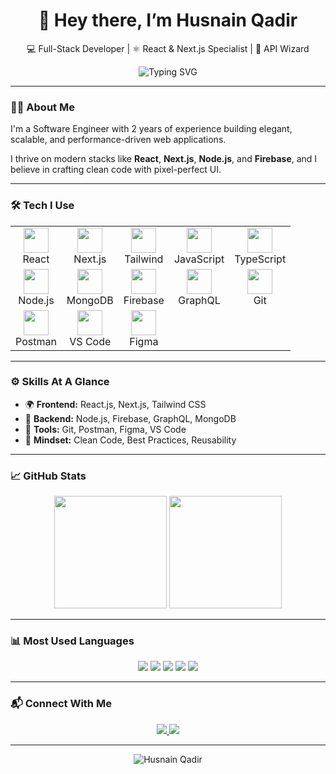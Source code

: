 <h1 align="center">👋 Hey there, I’m Husnain Qadir</h1>

<p align="center">
  💻 Full-Stack Developer | ⚛️ React & Next.js Specialist | 🔐 API Wizard
</p>

<p align="center">
  <img src="https://readme-typing-svg.demolab.com?font=Fira+Code&size=22&pause=1000&center=true&vCenter=true&width=500&lines=Code+with+purpose.;Build+with+passion.;Solve+real-world+problems." alt="Typing SVG" />
</p>

---

### 🧑‍💻 About Me

I'm a Software Engineer with 2 years of experience building elegant, scalable, and performance-driven web applications.

I thrive on modern stacks like **React**, **Next.js**, **Node.js**, and **Firebase**, and I believe in crafting clean code with pixel-perfect UI.

---

### 🛠️ Tech I Use

<table align="center">
  <tr>
    <td align="center"><img src="https://skillicons.dev/icons?i=react" height="40"/><br/>React</td>
    <td align="center"><img src="https://skillicons.dev/icons?i=nextjs" height="40"/><br/>Next.js</td>
    <td align="center"><img src="https://skillicons.dev/icons?i=tailwind" height="40"/><br/>Tailwind</td>
    <td align="center"><img src="https://skillicons.dev/icons?i=js" height="40"/><br/>JavaScript</td>
    <td align="center"><img src="https://skillicons.dev/icons?i=ts" height="40"/><br/>TypeScript</td>
  </tr>
  <tr>
    <td align="center"><img src="https://skillicons.dev/icons?i=nodejs" height="40"/><br/>Node.js</td>
    <td align="center"><img src="https://skillicons.dev/icons?i=mongodb" height="40"/><br/>MongoDB</td>
    <td align="center"><img src="https://skillicons.dev/icons?i=firebase" height="40"/><br/>Firebase</td>
    <td align="center"><img src="https://skillicons.dev/icons?i=graphql" height="40"/><br/>GraphQL</td>
    <td align="center"><img src="https://skillicons.dev/icons?i=git" height="40"/><br/>Git</td>
  </tr>
  <tr>
    <td align="center"><img src="https://skillicons.dev/icons?i=postman" height="40"/><br/>Postman</td>
    <td align="center"><img src="https://skillicons.dev/icons?i=vscode" height="40"/><br/>VS Code</td>
    <td align="center"><img src="https://skillicons.dev/icons?i=figma" height="40"/><br/>Figma</td>
  </tr>
</table>

---

### ⚙️ Skills At A Glance

- 🌍 **Frontend:** React.js, Next.js, Tailwind CSS  
- 🧠 **Backend:** Node.js, Firebase, GraphQL, MongoDB  
- 🔧 **Tools:** Git, Postman, Figma, VS Code  
- 🧩 **Mindset:** Clean Code, Best Practices, Reusability

---

### 📈 GitHub Stats

<p align="center">
  <img src="https://github-readme-stats.vercel.app/api?username=HusnainQadir&show_icons=true&theme=tokyonight&hide_border=true" height="180" />
  <img src="https://github-readme-streak-stats.herokuapp.com/?user=HusnainQadir&theme=tokyonight&hide_border=true" height="180"/>
</p>

---

### 📊 Most Used Languages

<p align="center">
  <img src="https://img.shields.io/badge/JavaScript-40%25-F7DF1E?style=for-the-badge&logo=javascript&logoColor=black" />
  <img src="https://img.shields.io/badge/React-20%25-61DAFB?style=for-the-badge&logo=react&logoColor=black" />
  <img src="https://img.shields.io/badge/Next.js-15%25-000000?style=for-the-badge&logo=next.js&logoColor=white" />
  <img src="https://img.shields.io/badge/Node.js-10%25-339933?style=for-the-badge&logo=nodedotjs&logoColor=white" />
  <img src="https://img.shields.io/badge/TailwindCSS-15%25-06B6D4?style=for-the-badge&logo=tailwindcss&logoColor=white" />
</p>

---

### 📬 Connect With Me

<p align="center">
  <a href="mailto:infohusnainqadir@gmail.com">
    <img src="https://img.shields.io/badge/Gmail-D14836?style=for-the-badge&logo=gmail&logoColor=white" />
  </a>
  <a href="https://www.linkedin.com/in/husnainqadir/" target="_blank">
    <img src="https://img.shields.io/badge/LinkedIn-0077B5?style=for-the-badge&logo=linkedin&logoColor=white" />
  </a>
</p>

---

<p align="center">
  <img src="https://komarev.com/ghpvc/?username=HusnainQadir&label=Profile%20Views&color=0e75b6&style=flat" alt="Husnain Qadir" />
</p>
